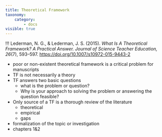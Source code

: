 ```yaml
---
title: Theoretical Framework
taxonomy:
    category:
        - docs
visible: true
---
```


!!! Lederman, N. G., & Lederman, J. S. (2015). *What Is A Theoretical Framework? A Practical Answer. Journal of Science Teacher Education, 26*(7), 593–597. https://doi.org/10.1007/s10972-015-9443-2

- poor or non-existent theoretical framework is a critical problem for manuscripts
- TF is not necessarily a theory
- TF answers two basic questions
  - what is the problem or question?
  - Why is your approach to solving the problem or answering the question feasible?
- Only source of a TF is a thorough review of the literature
  - theoretical
  - empirical
  - gaps
- formalization of the topic or investigation
- chapters 1&2
